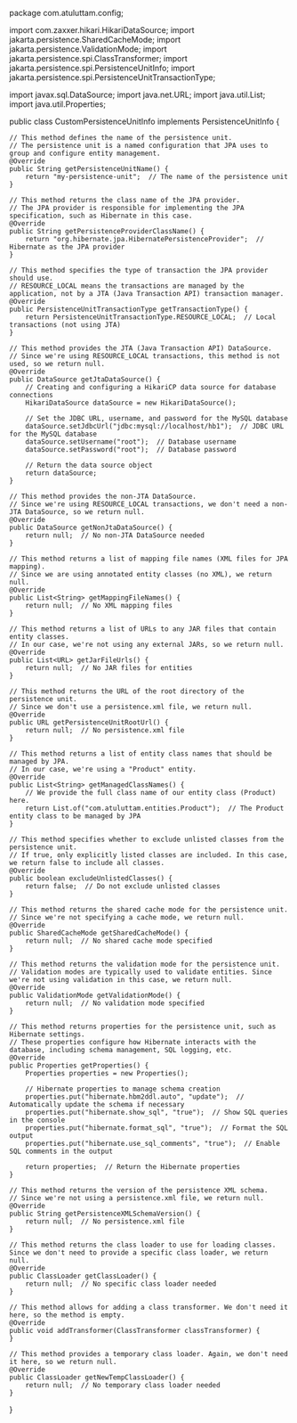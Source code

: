 package com.atuluttam.config;

import com.zaxxer.hikari.HikariDataSource;
import jakarta.persistence.SharedCacheMode;
import jakarta.persistence.ValidationMode;
import jakarta.persistence.spi.ClassTransformer;
import jakarta.persistence.spi.PersistenceUnitInfo;
import jakarta.persistence.spi.PersistenceUnitTransactionType;

import javax.sql.DataSource;
import java.net.URL;
import java.util.List;
import java.util.Properties;

public class CustomPersistenceUnitInfo implements PersistenceUnitInfo {

    // This method defines the name of the persistence unit.
    // The persistence unit is a named configuration that JPA uses to group and configure entity management.
    @Override
    public String getPersistenceUnitName() {
        return "my-persistence-unit";  // The name of the persistence unit
    }

    // This method returns the class name of the JPA provider.
    // The JPA provider is responsible for implementing the JPA specification, such as Hibernate in this case.
    @Override
    public String getPersistenceProviderClassName() {
        return "org.hibernate.jpa.HibernatePersistenceProvider";  // Hibernate as the JPA provider
    }

    // This method specifies the type of transaction the JPA provider should use.
    // RESOURCE_LOCAL means the transactions are managed by the application, not by a JTA (Java Transaction API) transaction manager.
    @Override
    public PersistenceUnitTransactionType getTransactionType() {
        return PersistenceUnitTransactionType.RESOURCE_LOCAL;  // Local transactions (not using JTA)
    }

    // This method provides the JTA (Java Transaction API) DataSource.
    // Since we're using RESOURCE_LOCAL transactions, this method is not used, so we return null.
    @Override
    public DataSource getJtaDataSource() {
        // Creating and configuring a HikariCP data source for database connections
        HikariDataSource dataSource = new HikariDataSource();

        // Set the JDBC URL, username, and password for the MySQL database
        dataSource.setJdbcUrl("jdbc:mysql://localhost/hb1");  // JDBC URL for the MySQL database
        dataSource.setUsername("root");  // Database username
        dataSource.setPassword("root");  // Database password

        // Return the data source object
        return dataSource;
    }

    // This method provides the non-JTA DataSource.
    // Since we're using RESOURCE_LOCAL transactions, we don't need a non-JTA DataSource, so we return null.
    @Override
    public DataSource getNonJtaDataSource() {
        return null;  // No non-JTA DataSource needed
    }

    // This method returns a list of mapping file names (XML files for JPA mapping).
    // Since we are using annotated entity classes (no XML), we return null.
    @Override
    public List<String> getMappingFileNames() {
        return null;  // No XML mapping files
    }

    // This method returns a list of URLs to any JAR files that contain entity classes.
    // In our case, we're not using any external JARs, so we return null.
    @Override
    public List<URL> getJarFileUrls() {
        return null;  // No JAR files for entities
    }

    // This method returns the URL of the root directory of the persistence unit.
    // Since we don't use a persistence.xml file, we return null.
    @Override
    public URL getPersistenceUnitRootUrl() {
        return null;  // No persistence.xml file
    }

    // This method returns a list of entity class names that should be managed by JPA.
    // In our case, we're using a "Product" entity.
    @Override
    public List<String> getManagedClassNames() {
        // We provide the full class name of our entity class (Product) here.
        return List.of("com.atuluttam.entities.Product");  // The Product entity class to be managed by JPA
    }

    // This method specifies whether to exclude unlisted classes from the persistence unit.
    // If true, only explicitly listed classes are included. In this case, we return false to include all classes.
    @Override
    public boolean excludeUnlistedClasses() {
        return false;  // Do not exclude unlisted classes
    }

    // This method returns the shared cache mode for the persistence unit.
    // Since we're not specifying a cache mode, we return null.
    @Override
    public SharedCacheMode getSharedCacheMode() {
        return null;  // No shared cache mode specified
    }

    // This method returns the validation mode for the persistence unit.
    // Validation modes are typically used to validate entities. Since we're not using validation in this case, we return null.
    @Override
    public ValidationMode getValidationMode() {
        return null;  // No validation mode specified
    }

    // This method returns properties for the persistence unit, such as Hibernate settings.
    // These properties configure how Hibernate interacts with the database, including schema management, SQL logging, etc.
    @Override
    public Properties getProperties() {
        Properties properties = new Properties();

        // Hibernate properties to manage schema creation
        properties.put("hibernate.hbm2ddl.auto", "update");  // Automatically update the schema if necessary
        properties.put("hibernate.show_sql", "true");  // Show SQL queries in the console
        properties.put("hibernate.format_sql", "true");  // Format the SQL output
        properties.put("hibernate.use_sql_comments", "true");  // Enable SQL comments in the output

        return properties;  // Return the Hibernate properties
    }

    // This method returns the version of the persistence XML schema.
    // Since we're not using a persistence.xml file, we return null.
    @Override
    public String getPersistenceXMLSchemaVersion() {
        return null;  // No persistence.xml file
    }

    // This method returns the class loader to use for loading classes. Since we don't need to provide a specific class loader, we return null.
    @Override
    public ClassLoader getClassLoader() {
        return null;  // No specific class loader needed
    }

    // This method allows for adding a class transformer. We don't need it here, so the method is empty.
    @Override
    public void addTransformer(ClassTransformer classTransformer) {
    }

    // This method provides a temporary class loader. Again, we don't need it here, so we return null.
    @Override
    public ClassLoader getNewTempClassLoader() {
        return null;  // No temporary class loader needed
    }
}
